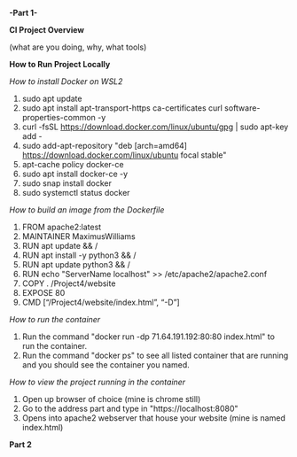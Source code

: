 **-Part 1-**

**CI Project Overview**

(what are you doing, why, what tools)

**How to Run Project Locally**

_How to install Docker on WSL2_
1. sudo apt update
2. sudo apt install apt-transport-https ca-certificates curl software-properties-common -y
3. curl -fsSL https://download.docker.com/linux/ubuntu/gpg | sudo apt-key add -
4. sudo add-apt-repository "deb [arch=amd64] https://download.docker.com/linux/ubuntu focal stable"
5. apt-cache policy docker-ce
6. sudo apt install docker-ce -y
7. sudo snap install docker
8. sudo systemctl status docker

_How to build an image from the Dockerfile_
1. FROM apache2:latest
2. MAINTAINER MaximusWilliams
3. RUN apt update && /
4. RUN apt install -y python3 && /
5. RUN apt update python3 && /
6. RUN echo "ServerName localhost" >> /etc/apache2/apache2.conf
7. COPY . /Project4/website
8. EXPOSE 80
9. CMD [“/Project4/website/index.html”, “-D”]

_How to run the container_
1. Run the command "docker run -dp 71.64.191.192:80:80 index.html" to run the container.
2. Run the command "docker ps" to see all listed container that are running and you should see the container you named.

_How to view the project running in the container_
1. Open up browser of choice (mine is chrome still)
2. Go to the address part and type in "https://localhost:8080"
3. Opens into apache2 webserver that house your website (mine is named index.html)

**Part 2**
